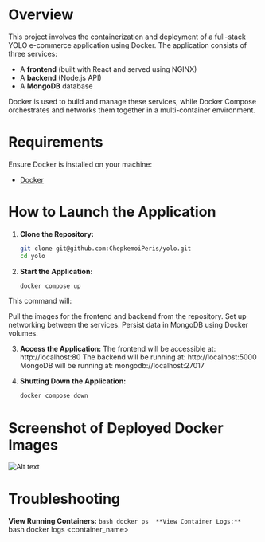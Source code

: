 # Overview

This project involves the containerization and deployment of a full-stack YOLO e-commerce application using Docker. The application consists of three services:
- A **frontend** (built with React and served using NGINX)
- A **backend** (Node.js API)
- A **MongoDB** database

Docker is used to build and manage these services, while Docker Compose orchestrates and networks them together in a multi-container environment.

# Requirements

Ensure Docker is installed on your machine:

- [Docker](https://docs.docker.com/engine/install/)

# How to Launch the Application

1. **Clone the Repository:**
   ```bash
   git clone git@github.com:ChepkemoiPeris/yolo.git
   cd yolo

2. **Start the Application:**
    ```bash
   docker compose up 

This command will:

Pull the images for the frontend and backend from the repository.
Set up networking between the services.
Persist data in MongoDB using Docker volumes.

3. **Access the Application:** 
The frontend will be accessible at: http://localhost:80
The backend will be running at: http://localhost:5000
MongoDB will be running at: mongodb://localhost:27017

4. **Shutting Down the Application:** 
    ```bash
    docker compose down

# Screenshot of Deployed Docker Images
![Alt text](image.png)
    
# Troubleshooting
 **View Running Containers:**
    ```bash
    docker ps 
 **View Container Logs:**
    ```bash
    docker logs <container_name>